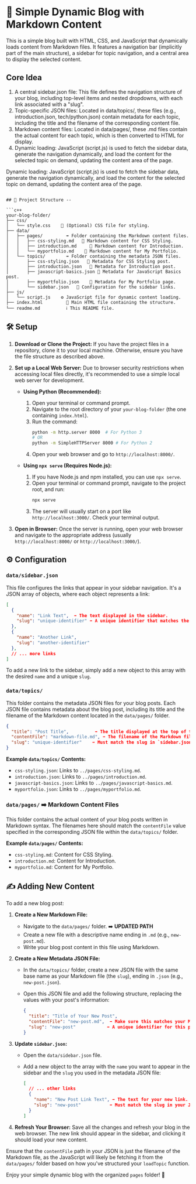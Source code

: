 # 🚀 Simple Dynamic Blog with Markdown Content

This is a simple blog built with HTML, CSS, and JavaScript that dynamically loads content from Markdown files. It features a navigation bar (implicitly part of the main structure), a sidebar for topic navigation, and a central area to display the selected content.

## Core Idea
1.  A central sidebar.json file: This file defines the navigation structure of your blog, including top-level items and nested dropdowns, with each link associated with a "slug".
2.  Topic-specific JSON files: Located in data/topics/, these files (e.g., introduction.json, tech/python.json) contain metadata for each topic, including the title and the filename of the corresponding content file.
3.  Markdown content files: Located in data/pages/, these .md files contain the actual content for each topic, which is then converted to HTML for display.
4.  Dynamic loading: JavaScript (script.js) is used to fetch the sidebar data, generate the navigation dynamically, and load the content for the selected topic on demand, updating the content area of the page.



Dynamic loading: JavaScript (script.js) is used to fetch the sidebar data, generate the navigation dynamically, and load the content for the selected topic on demand, updating the content area of the page.
```

## 📂 Project Structure --

```c++
your-blog-folder/
├── css/
│   └── style.css    🎨 (Optional) CSS file for styling.
├── data/
│   ├── pages/         ➡️ Folder containing the Markdown content files.
│   │   ├── css-styling.md   📜 Markdown content for CSS Styling.
│   │   ├── introduction.md     📜 Markdown content for Introduction.
│   │   └── myportfolio.md    📜 Markdown content for My Portfolio.
│   └── topics/        ➡️ Folder containing the metadata JSON files.
│       ├── css-styling.json   📝 Metadata for CSS Styling post.
│       ├── introduction.json   📝 Metadata for Introduction post.
│       ├── javascript-basics.json 📝 Metadata for JavaScript Basics post.
│       ├── myportfolio.json    📝 Metadata for My Portfolio page.
│       └── sidebar.json   🔗 Configuration for the sidebar links.
├── js/
│   └── script.js    ⚙️ JavaScript file for dynamic content loading.
├── index.html         📄 Main HTML file containing the structure.
└── readme.md          ℹ️ This README file.
```

## 🛠️ Setup

1.  **Download or Clone the Project:**
    If you have the project files in a repository, clone it to your local machine. Otherwise, ensure you have the file structure as described above.

2.  **Set up a Local Web Server:**
    Due to browser security restrictions when accessing local files directly, it's recommended to use a simple local web server for development.

    * **Using Python (Recommended):**
        1.  Open your terminal or command prompt.
        2.  Navigate to the root directory of your `your-blog-folder` (the one containing `index.html`).
        3.  Run the command:
            ```bash
            python -m http.server 8000  # For Python 3
            # OR
            python -m SimpleHTTPServer 8000 # For Python 2
            ```
        4.  Open your web browser and go to `http://localhost:8000/`.

    * **Using `npx serve` (Requires Node.js):**
        1.  If you have Node.js and npm installed, you can use `npx serve`.
        2.  Open your terminal or command prompt, navigate to the project root, and run:
            ```bash
            npx serve
            ```
        3.  The server will usually start on a port like `http://localhost:3000/`. Check your terminal output.

3.  **Open in Browser:** Once the server is running, open your web browser and navigate to the appropriate address (usually `http://localhost:8000/` or `http://localhost:3000/`).

## ⚙️ Configuration

### `data/sidebar.json`

This file configures the links that appear in your sidebar navigation. It's a JSON array of objects, where each object represents a link:

```json
[
  {
    "name": "Link Text",  ➡️ The text displayed in the sidebar.
    "slug": "unique-identifier" ➡️ A unique identifier that matches the filename (without extension) of the corresponding topic JSON file in `data/topics/`.
  },
  {
    "name": "Another Link",
    "slug": "another-identifier"
  },
  // ... more links
]
```

To add a new link to the sidebar, simply add a new object to this array with the desired `name` and a unique `slug`.

### `data/topics/`

This folder contains the metadata JSON files for your blog posts. Each JSON file contains metadata about the blog post, including its title and the filename of the Markdown content located in the `data/pages/` folder.

```json
{
  "title": "Post Title",          ➡️ The title displayed at the top of the content area.
  "contentFile": "markdown-file.md", ➡️ The filename of the Markdown file for this post (located in `data/pages/`).
  "slug": "unique-identifier"    ➡️ Must match the slug in `sidebar.json`.
}
```

**Example `data/topics/` Contents:**

* `css-styling.json`: Links to `../pages/css-styling.md`.
* `introduction.json`: Links to `../pages/introduction.md`.
* `javascript-basics.json`: Links to `../pages/javascript-basics.md`.
* `myportfolio.json`: Links to `../pages/myportfolio.md`.

### `data/pages/` ➡️ Markdown Content Files

This folder contains the actual content of your blog posts written in Markdown syntax. The filenames here should match the `contentFile` value specified in the corresponding JSON file within the `data/topics/` folder.

**Example `data/pages/` Contents:**

* `css-styling.md`: Content for CSS Styling.
* `introduction.md`: Content for Introduction.
* `myportfolio.md`: Content for My Portfolio.

## ✍️ Adding New Content

To add a new blog post:

1.  **Create a New Markdown File:**
    * Navigate to the `data/pages/` folder. ➡️ **UPDATED PATH**
    * Create a new file with a descriptive name ending in `.md` (e.g., `new-post.md`).
    * Write your blog post content in this file using Markdown.

2.  **Create a New Metadata JSON File:**
    * In the `data/topics/` folder, create a new JSON file with the same base name as your Markdown file (the `slug`), ending in `.json` (e.g., `new-post.json`).
    * Open this JSON file and add the following structure, replacing the values with your post's information:

        ```json
        {
          "title": "Title of Your New Post",
          "contentFile": "new-post.md",  ➡️ Make sure this matches your Markdown filename in `data/pages/`.
          "slug": "new-post"            ➡️ A unique identifier for this post.
        }
        ```

3.  **Update `sidebar.json`:**
    * Open the `data/sidebar.json` file.
    * Add a new object to the array with the `name` you want to appear in the sidebar and the `slug` you used in the metadata JSON file:

        ```json
        [
          // ... other links
          {
            "name": "New Post Link Text", ➡️ The text for your new link.
            "slug": "new-post"           ➡️ Must match the slug in your JSON file.
          }
        ]
        ```

4.  **Refresh Your Browser:** Save all the changes and refresh your blog in the web browser. The new link should appear in the sidebar, and clicking it should load your new content.

Ensure that the `contentFile` path in your JSON is just the filename of the Markdown file, as the JavaScript will likely be fetching it from the `data/pages/` folder based on how you've structured your `loadTopic` function.

Enjoy your simple dynamic blog with the organized `pages` folder! 🎉
```
